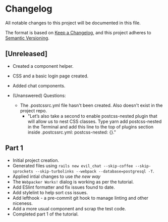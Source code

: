 # Changelog

All notable changes to this project will be documented in this file.

The format is based on [Keep a Changelog](https://keepachangelog.com/en/1.0.0/),
and this project adheres to [Semantic Versioning](https://semver.org/spec/v2.0.0.html).

## [Unreleased]

- Created a component helper.
- CSS and a basic login page created.
- Added chat components.

- (Unanswered) Questions:
  - The .postcssrc.yml file hasn't been created. Also doesn't exist in the project repo.
    - "Let’s also take a second to enable postcss-nested plugin that will allow us to nest CSS classes. Type yarn add postcss-nested in the Terminal and add this line to the top of plugins section inside .postcssrc.yml: postcss-nested: {}."

## Part 1

- Initial project creation.
- Generated files using `rails new evil_chat --skip-coffee --skip-sprockets --skip-turbolinks --webpack --database=postgresql -T`.
- Applied intial changes to use _the new way_
- The `Webpacker Works!` dialog is working as per the tutorial.
- Add ESlint formatter and fix issues found to date.
- Add stylelint to help sort css issues.
- Add lefthook - a pre-commit git hook to manage linting and other niceness.
- Add a more usual component and scrap the test code.
- Completed part 1 of the tutorial.
